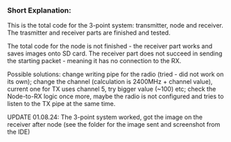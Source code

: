 ### Short Explanation:

This is the total code for the 3-point system: transmitter, node and receiver. The trasmitter and receiver parts are finished and tested. 

The total code for the node is not finished - the receiver part works and saves images onto SD card. 
The receiver part does not succeed in sending the starting packet - meaning it has no connection to the RX.

Possible solutions: change writing pipe for the radio (tried - did not work on its own); change the channel (calculation is 2400MHz + channel value), 
current one for TX uses channel 5, try bigger value (~100) etc; check the Node-to-RX logic once more, maybe the radio is not configured and tries 
to listen to the TX pipe at the same time. 

UPDATE 01.08.24: The 3-point system worked, got the image on the receiver after node (see the folder for the image sent and screenshot from the IDE)

